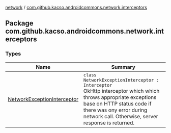 [network](../index.md) / [com.github.kacso.androidcommons.network.interceptors](./index.md)

## Package com.github.kacso.androidcommons.network.interceptors

### Types

| Name | Summary |
|---|---|
| [NetworkExceptionInterceptor](-network-exception-interceptor/index.md) | `class NetworkExceptionInterceptor : Interceptor`<br>OkHttp interceptor which which throws appropriate exceptions base on HTTP status code if there was ony error during network call. Otherwise, server response is returned. |
